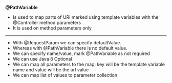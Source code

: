 **@PathVariable**

* Is used to map parts of URI marked using template variables with the @Controller method parameters
* It is used on method parameters only

---
* With @RequestParam we can specify defaultValue.
* Whereas with @PathVariable there is no default value.
* We can specify name/value, mark @PathVariable as not required
* We can use Java 8 Optional
* We can map all parameters to the map; key will be the template variable name and value will be the url value
* We can map list of values to parameter collection